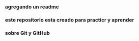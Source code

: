 ### agregando un readme

### este repositorio esta creado para practicr y aprender

### sobre Git y GitHub

